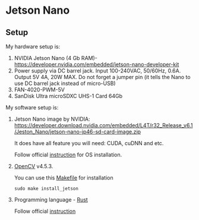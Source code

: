 # Jetson Nano

## Setup
My hardware setup is:
1. NVIDIA Jetson Nano (4 Gb RAM)- https://developer.nvidia.com/embedded/jetson-nano-developer-kit
2. Power supply via DC barrel jack. Input 100-240VAC, 50/60Hz, 0.6A. Output 5V 4A, 20W MAX. Do not forget a jumper pin (it tells the Nano to use DC barrel jack instead of micro-USB)
3. FAN-4020-PWM-5V
4. SanDisk Ultra microSDXC UHS-1 Card 64Gb

My software setup is:
1. Jetson Nano image by NVIDIA: https://developer.download.nvidia.com/embedded/L4T/r32_Release_v6.1/Jeston_Nano/jetson-nano-jp46-sd-card-image.zip

    It does have all feature you will need: CUDA, cuDNN and etc.
    
    Follow official [instruction](https://developer.nvidia.com/embedded/learn/get-started-jetson-nano-devkit#write) for OS installation.
2. [OpenCV](https://opencv.org/) v4.5.3.

    You can use this [Makefile](Makefile) for installation
    ```shell
    sudo make install_jetson
    ```
3. Programming language - [Rust](https://www.rust-lang.org/)

    Follow official [instruction](https://www.rust-lang.org/tools/install)